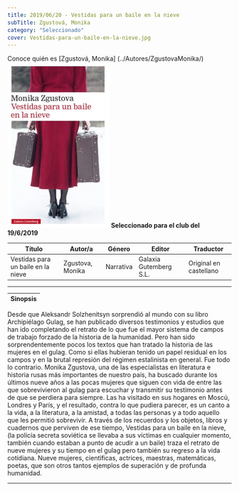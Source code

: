 ```yaml
---
title: 2019/06/20 - Vestidas para un baile en la nieve
subTitle: Zgustová, Monika
category: "Seleccionado"
cover: Vestidas-para-un-baile-en-la-nieve.jpg
---
```

Conoce quién es [Zgustová, Monika] (../Autores/ZgustovaMonika/)
!["Imagen no encontrada"](Vestidas-para-un-baile-en-la-nieve.jpg)
**__Seleccionado para el club del 19/6/2019__**

Título | Autor/a | Género | Editor | Traductor |
------ | ------- | ------ | ------ | --------- |
Vestidas para un baile en la nieve | Zgustova, Monika | Narrativa | Galaxia Gutemberg S.L. | Original en castellano|
***
|Sinopsis|
|--------|
Desde que Aleksandr Solzhenitsyn sorprendió al mundo con su libro Archipiélago Gulag, se han publicado diversos testimonios y estudios que han ido completando el retrato de lo que fue el mayor sistema de campos de trabajo forzado de la historia de la humanidad. Pero han sido sorprendentemente pocos los textos que han tratado la historia de las mujeres en el gulag. Como si ellas hubieran tenido un papel residual en los campos y en la brutal represión del régimen estalinista en general. Fue todo lo contrario. Monika Zgustova, una de las especialistas en literatura e historia rusas más importantes de nuestro país, ha buscado durante los últimos nueve años a las pocas mujeres que siguen con vida de entre las que sobrevivieron al gulag para escuchar y transmitir su testimonio antes de que se perdiera para siempre. Las ha visitado en sus hogares en Moscú, Londres y París, y el resultado, contra lo que pudiera parecer, es un canto a la vida, a la literatura, a la amistad, a todas las personas y a todo aquello que les permitió sobrevivir. A través de los recuerdos y los objetos, libros y cuadernos que perviven de ese tiempo, Vestidas para un baile en la nieve, (la policía secreta soviética se llevaba a sus víctimas en cualquier momento, también cuando estaban a punto de acudir a un baile) traza el retrato de nueve mujeres y su tiempo en el gulag pero también su regreso a la vida cotidiana. Nueve mujeres, científicas, actrices, maestras, matemáticas, poetas, que son otros tantos ejemplos de superación y de profunda humanidad.
***